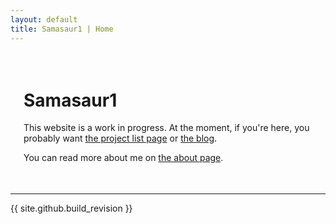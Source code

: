 ```yaml
---
layout: default
title: Samasaur1 | Home
---
```

<div style="padding: 1.5em;">

<h1>Samasaur1</h1>
<p>
This website is a work in progress. At the moment, if you're here, you probably want <a href="{{ "/projects" | relative_url }}">the project list page</a> or <a href="{{ "/blog" | relative_url }}">the blog</a>.
</p>
<p>
You can read more about me on <a href="{{ "/about" | relative_url }}">the about page</a>.
</p>

</div>

***

{{ site.github.build_revision }}
